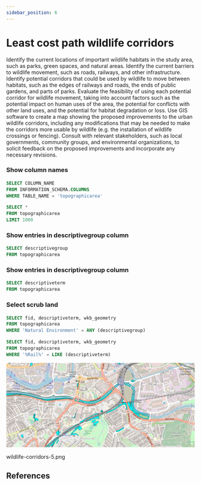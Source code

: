 ```yaml
---
sidebar_position: 6
---
```


# Least cost path wildlife corridors
Identify the current locations of important wildlife habitats in the study area, such as parks, green spaces, and natural areas.
Identify the current barriers to wildlife movement, such as roads, railways, and other infrastructure.
Identify potential corridors that could be used by wildlife to move between habitats, such as the edges of railways and roads, the ends of public gardens, and parts of parks.
Evaluate the feasibility of using each potential corridor for wildlife movement, taking into account factors such as the potential impact on human uses of the area, the potential for conflicts with other land uses, and the potential for habitat degradation or loss.
Use GIS software to create a map showing the proposed improvements to the urban wildlife corridors, including any modifications that may be needed to make the corridors more usable by wildlife (e.g. the installation of wildlife crossings or fencing).
Consult with relevant stakeholders, such as local governments, community groups, and environmental organizations, to solicit feedback on the proposed improvements and incorporate any necessary revisions.


### Show column names
``` sql
SELECT COLUMN_NAME
FROM INFORMATION_SCHEMA.COLUMNS
WHERE TABLE_NAME = 'topographicarea'
```

``` sql
SELECT *
FROM topographicarea
LIMIT 1000
```
 
### Show entries in descriptivegroup column
``` sql
SELECT descriptivegroup
FROM topographicarea
```

### Show entries in descriptivegroup column
``` sql
SELECT descriptiveterm
FROM topographicarea
```

### Select scrub land
``` sql
SELECT fid, descriptiveterm, wkb_geometry
FROM topographicarea
WHERE 'Natural Environment' = ANY (descriptivegroup)
```

``` sql
SELECT fid, descriptiveterm, wkb_geometry
FROM topographicarea
WHERE '%Rail%' = LIKE (descriptiveterm)
```

![Docusaurus Plushie](/img/wildlife-corridors-4.png)

wildlife-corridors-5.png

## References
